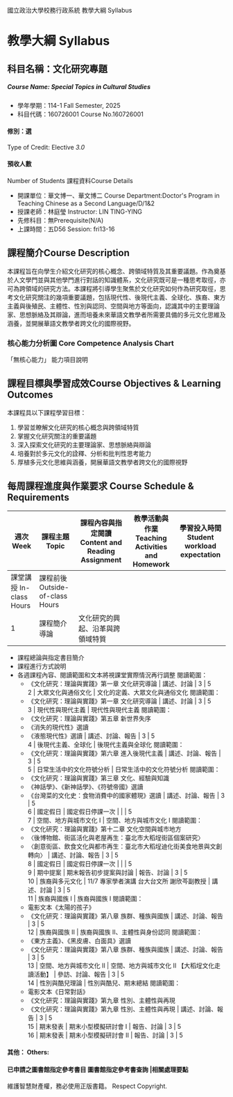 國立政治大學校務行政系統 教學大綱 Syllabus
# 教學大綱 Syllabus
##  科目名稱：文化研究專題
#####  Course Name: Special Topics in Cultural Studies
  * 學年學期：114-1 Fall Semester, 2025 
  * 科目代碼：160726001 Course No.160726001
#### 修別：選
Type of Credit: Elective 
_3.0_
#### 預收人數
Number of Students
課程資料Course Details
  * 開課單位：華文博一、華文博二 Course Department:Doctor's Program in Teaching Chinese as a Second Language/D/1&2 
  * 授課老師：林庭瑩 Instructor: LIN TING-YING 
  * 先修科目：無Prerequisite(N/A)
  * 上課時間：五D56 Session: fri13-16 
##  課程簡介Course Description
本課程旨在向學生介紹文化研究的核心概念、跨領域特質及其重要議題。作為奠基於人文學門並與其他學門進行對話的知識體系，文化研究既可是一種思考取徑，亦可為跨領域的研究方法。本課程將引導學生聚焦於文化研究如何作為研究取徑，思考文化研究關注的幾項重要議題，包括現代性、後現代主義、全球化、族裔、東方主義與後殖民、主體性、性別與認同、空間與地方等面向，認識其中的主要理論家、思想脈絡及其辯論，進而培養未來華語文教學者所需要具備的多元文化思維及涵養，並開展華語文教學者跨文化的國際視野。
###  核心能力分析圖 Core Competence Analysis Chart
「無核心能力」 
能力項目說明
##  課程目標與學習成效Course Objectives & Learning Outcomes 
本課程具以下課程學習目標：
  1. 學習並瞭解文化研究的核心概念與跨領域特質
  2. 掌握文化研究關注的重要議題
  3. 深入探索文化研究的主要理論家、思想脈絡與辯論
  4. 培養對於多元文化的詮釋、分析和批判性思考能力
  5. 厚植多元文化思維與涵養，開展華語文教學者跨文化的國際視野
##  每周課程進度與作業要求 Course Schedule & Requirements
週次 Week |  課程主題 Topic |  課程內容與指定閱讀 Content and Reading Assignment |  教學活動與作業 Teaching Activities and Homework |  學習投入時間 Student workload expectation  
---|---|---|---|---  
課堂講授 In-class Hours |  課程前後 Outside-of-class Hours  
1 |  課程簡介 導論 |  文化研究的興起、沿革與跨領域特質
  * 課程總論與指定書目簡介
  * 課程進行方式說明
* 各週課程內容、閱讀範圍和文本將視課堂實際情況再行調整 閱讀範圍：
  * 《文化研究：理論與實踐》第一章 文化研究導論
|  講述、討論 |  3 |  5  
2 |  大眾文化與通俗文化 |  文化的定義、大眾文化與通俗文化 閱讀範圍：
  * 《文化研究：理論與實踐》第一章 文化研究導論
|  講述、討論 |  3 |  5  
3 |  現代性與現代主義 |  現代性與現代主義 閱讀範圍：
  * 《文化研究：理論與實踐》第五章 新世界失序
  * 《消失的現代性》選讀
  * 《液態現代性》選讀
|  講述、討論、報告 |  3 |  5  
4 |  後現代主義、全球化 |  後現代主義與全球化 閱讀範圍：
  * 《文化研究：理論與實踐》第六章 進入後現代主義
|  講述、討論、報告 |  3 |  5  
5 |  日常生活中的文化符號分析  |  日常生活中的文化符號分析  閱讀範圍：
  * 《文化研究：理論與實踐》第三章 文化、經驗與知識
  * 《神話學》、《新神話學》、《符號帝國》選讀
  * 《台灣菜的文化史：食物消費中的國家體現》選讀
|  講述、討論、報告 |  3 |  5  
6 |  國定假日 |  國定假日停課一次 |  |  |  5  
7 |  空間、地方與城市文化 I |  空間、地方與城市文化 I 閱讀範圍：
  * 《文化研究：理論與實踐》第十二章 文化空間與城市地方
  * 〈後博物館、街區活化與老屋再生：臺北市大稻埕街區個案研究〉
  * 〈創意街區、飲食文化與都市再生：臺北市大稻埕迪化街美食地景與文創轉向〉
|  講述、討論、報告 |  3 |  5  
8 |  國定假日 |  國定假日停課一次 |  |  |  5  
9 |  期中提案 |  期末報告初步提案與討論 |  報告、討論 |  3 |  5  
10 |  族裔與多元文化 |  11/7 專家學者演講 台大台文所 謝欣芩副教授 | 講述、討論 |  3 |  5  
11 |  族裔與國族 I |  族裔與國族 I 閱讀範圍：
  * 電影文本《太陽的孩子》
  * 《文化研究：理論與實踐》第八章 族群、種族與國族
|  講述、討論、報告 |  3 |  5  
12 |  族裔與國族 II |  族裔與國族 II、主體性與身份認同 閱讀範圍：
  * 《東方主義》、《黑皮膚、白面具》選讀
  * 《文化研究：理論與實踐》第八章 族群、種族與國族
|  講述、討論、報告 |  3 |  5  
13 | 空間、地方與城市文化 II |  空間、地方與城市文化 II 【大稻埕文化走讀活動】 |  參訪、討論、報告 |  3 |  5  
14 |  性別與酷兒理論 |  性別與酷兒、期末總結 閱讀範圍：
  * 電影文本《日常對話》
  * 《文化研究：理論與實踐》第九章 性別、主體性與再現
  * 《文化研究：理論與實踐》第九章 性別、主體性與再現
|  講述、討論、報告 |  3 |  5  
15 |  期末發表 |  期末小型模擬研討會 I |  報告、討論 |  3 |  5  
16 |  期末發表 |  期末小型模擬研討會 II |  報告、討論 |  3 |  5  
####  其他： Others:
####  已申請之圖書館指定參考書目  圖書館指定參考書查詢 |相關處理要點
維護智慧財產權，務必使用正版書籍。 Respect Copyright.